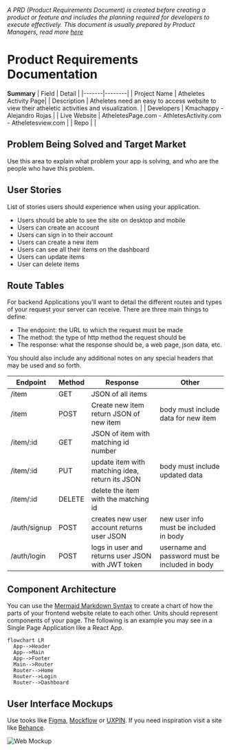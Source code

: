 *A PRD (Product Requirements Document) is created before creating a product or feature and includes the planning required for developers to execute effectively. This document is usually prepared by Product Managers, read more [here](https://www.atlassian.com/agile/product-management/requirements)*

# Product Requirements Documentation

**Summary**
| Field | Detail |
|-------|--------|
| Project Name | Atheletes Activity Page|
| Description | Atheletes need an easy to access website to view their atheletic activities and visualization. |
| Developers | Kmachappy - Alejandro Rojas |
| Live Website |  AtheletesPage.com - AthletesActivity.com - Atheletesview.com |
| Repo |  |

## Problem Being Solved and Target Market

Use this area to explain what problem your app is solving, and who are the people who have this problem.

## User Stories

List of stories users should experience when using your application.

- Users should be able to see the site on desktop and mobile
- Users can create an account
- Users can sign in to their account
- Users can create a new item
- Users can see all their items on the dashboard
- Users can update items
- User can delete items

## Route Tables

For backend Applications you'll want to detail the different routes and types of your request your server can receive. There are three main things to define.

- The endpoint: the URL to which the request must be made
- The method: the type of http method the request should be
- The response: what the response should be, a web page, json data, etc.

You should also include any additional notes on any special headers that may be used and so forth.

| Endpoint | Method | Response | Other |
| -------- | ------ | -------- | ----- |
| /item | GET | JSON of all items | |
| /item | POST | Create new item return JSON of new item | body must include data for new item |
| /item/:id | GET | JSON of item with matching id number | |
| /item/:id | PUT | update item with matching idea, return its JSON | body must include updated data |
| /item/:id | DELETE | delete the item with the matching id | |
| /auth/signup | POST | creates new user account returns user JSON | new user info must be included in body |
| /auth/login | POST | logs in user and returns user JSON with JWT token | username and password must be included in body |

## Component Architecture

You can use the [Mermaid Markdown Syntax](https://mermaid-js.github.io/mermaid/#/flowchart) to create a chart of how the parts of your frontend website relate to each other. Units should represent components of your page. The following is an example you may see in a Single Page Application like a React App.

```mermaid
flowchart LR
  App-->Header
  App-->Main
  App-->Footer
  Main-->Router
  Router-->Home
  Router-->Login
  Router-->Dashboard
```

## User Interface Mockups

Use tooks like [Figma](https://www.figma.com/), [Mockflow](https://www.mockflow.com/) or [UXPIN](https://www.uxpin.com/). If you need inspiration visit a site like [Behance](https://www.behance.net/?tracking_source=typeahead_search_direct&search=web%20mockup). 

![Web Mockup](https://zippypixels.com/wp-content/uploads/2015/09/01-Free-perspective-website-mockup-824x542.jpg)
